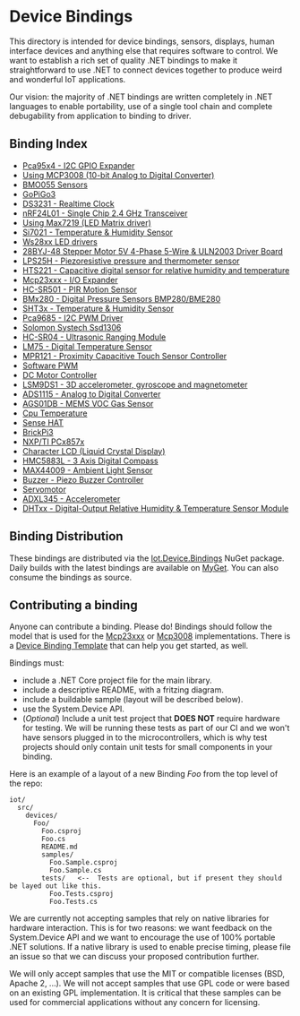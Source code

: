 # Device Bindings

This directory is intended for device bindings, sensors, displays, human interface devices and anything else that requires software to control. We want to establish a rich set of quality .NET bindings to make it  straightforward to use .NET to connect devices together to produce weird and wonderful IoT applications.

Our vision: the majority of .NET bindings are written completely in .NET languages to enable portability, use of a single tool chain and complete debugability from application to binding to driver.

## Binding Index

<devices>

* [Pca95x4 - I2C GPIO Expander](Pca95x4/README.md)
* [Using MCP3008 (10-bit Analog to Digital Converter)](Mcp3008/README.md)
* [BMO055 Sensors](Bno055/README.md)
* [GoPiGo3](GoPiGo3/README.md)
* [DS3231 - Realtime Clock](Ds3231/README.md)
* [nRF24L01 - Single Chip 2.4 GHz Transceiver](Nrf24l01/README.md)
* [Using Max7219 (LED Matrix driver)](Max7219/README.md)
* [Si7021 - Temperature & Humidity Sensor](Si7021/README.md)
* [Ws28xx LED drivers](Ws28xx/README.md)
* [28BYJ-48 Stepper Motor 5V 4-Phase 5-Wire & ULN2003 Driver Board](Uln2003/README.md)
* [LPS25H - Piezoresistive pressure and thermometer sensor](Lps25h/README.md)
* [HTS221 - Capacitive digital sensor for relative humidity and temperature ](Hts221/README.md)
* [Mcp23xxx - I/O Expander](Mcp23xxx/README.md)
* [HC-SR501 - PIR Motion Sensor](Hcsr501/README.md)
* [BMx280 - Digital Pressure Sensors BMP280/BME280](Bmx280/README.md)
* [SHT3x - Temperature & Humidity Sensor](Sht3x/README.md)
* [Pca9685 - I2C PWM Driver](Pca9685/README.md)
* [Solomon Systech Ssd1306](Ssd13xx/README.md)
* [HC-SR04 - Ultrasonic Ranging Module](Hcsr04/README.md)
* [LM75 - Digital Temperature Sensor](Lm75/README.md)
* [MPR121 - Proximity Capacitive Touch Sensor Controller](Mpr121/README.md)
* [Software PWM](SoftPwm/README.md)
* [DC Motor Controller](DCMotor/README.md)
* [LSM9DS1 - 3D accelerometer, gyroscope and magnetometer](Lsm9Ds1/README.md)
* [ADS1115 - Analog to Digital Converter](Ads1115/README.md)
* [AGS01DB - MEMS VOC Gas Sensor](Ags01db/README.md)
* [Cpu Temperature](CpuTemperature/README.md)
* [Sense HAT](SenseHat/README.md)
* [BrickPi3](BrickPi3/README.md)
* [NXP/TI PCx857x](Pcx857x/README.md)
* [Character LCD (Liquid Crystal Display)](CharacterLcd/README.md)
* [HMC5883L - 3 Axis Digital Compass](Hmc5883l/README.md)
* [MAX44009 - Ambient Light Sensor](Max44009/README.md)
* [Buzzer - Piezo Buzzer Controller](Buzzer/README.md)
* [Servomotor](Servo/README.md)
* [ADXL345 - Accelerometer](Adxl345/README.md)
* [DHTxx - Digital-Output Relative Humidity & Temperature Sensor Module](Dhtxx/README.md)
</devices>

## Binding Distribution

These bindings are distributed via the [Iot.Device.Bindings](https://www.nuget.org/packages/Iot.Device.Bindings) NuGet package.  Daily builds with the latest bindings are available on [MyGet](https://dotnet.myget.org/feed/dotnet-core/package/nuget/Iot.Device.Bindings). You can also consume the bindings as source.

## Contributing a binding

Anyone can contribute a binding. Please do! Bindings should follow the model that is used for the [Mcp23xxx](Mcp23xxx/README.md) or [Mcp3008](Mcp3008/README.md) implementations.  There is a [Device Binding Template](../../tools/templates/DeviceBindingTemplate/README.md) that can help you get started, as well.

Bindings must:

* include a .NET Core project file for the main library.
* include a descriptive README, with a fritzing diagram.
* include a buildable sample (layout will be described below).
* use the System.Device API.
* (*Optional*) Include a unit test project that **DOES NOT** require hardware for testing. We will be running these tests as part of our CI and we won't have sensors plugged in to the microcontrollers, which is why test projects should only contain unit tests for small components in your binding.

Here is an example of a layout of a new Binding *Foo* from the top level of the repo:

```
iot/
  src/
    devices/
      Foo/
        Foo.csproj
        Foo.cs
        README.md
        samples/
          Foo.Sample.csproj
          Foo.Sample.cs
        tests/   <--  Tests are optional, but if present they should be layed out like this.
          Foo.Tests.csproj
          Foo.Tests.cs
```

We are currently not accepting samples that rely on native libraries for hardware interaction. This is for two reasons: we want feedback on the System.Device API and we want to encourage the use of 100% portable .NET solutions. If a native library is used to enable precise timing, please file an issue so that we can discuss your proposed contribution further.

We will only accept samples that use the MIT or compatible licenses (BSD, Apache 2, ...). We will not accept samples that use GPL code or were based on an existing GPL implementation. It is critical that these samples can be used for commercial applications without any concern for licensing.
